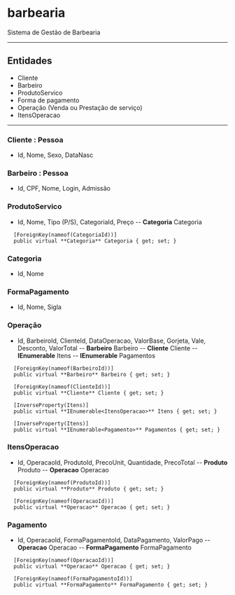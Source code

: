 # barbearia
Sistema de Gestão de Barbearia


---------

## Entidades
- Cliente
- Barbeiro
- ProdutoServico
- Forma de pagamento
- Operação (Venda ou Prestação de serviço)
- ItensOperacao
---------

### Cliente : Pessoa
- Id, Nome, Sexo, DataNasc

### Barbeiro : Pessoa
- Id, CPF, Nome, Login, Admissão

### ProdutoServico
- Id, Nome, Tipo (P/S), CategoriaId, Preço
-- **Categoria** Categoria
```
  [ForeignKey(nameof(CategoriaId))]
  public virtual **Categoria** Categoria { get; set; }
```
  
### Categoria
- Id, Nome

### FormaPagamento
- Id, Nome, Sigla

### Operação
- Id, BarbeiroId, ClienteId, DataOperacao, ValorBase, Gorjeta, Vale, Desconto, ValorTotal
-- **Barbeiro** Barbeiro
-- **Cliente** Cliente
-- **IEnumerable<ItensOperacao>** Itens
-- **IEnumerable<Pagamento>** Pagamentos
  
```
  [ForeignKey(nameof(BarbeiroId))]
  public virtual **Barbeiro** Barbeiro { get; set; }

  [ForeignKey(nameof(ClienteId))]
  public virtual **Cliente** Cliente { get; set; }

  [InverseProperty(Itens)]
  public virtual **IEnumerable<ItensOperacao>** Itens { get; set; }

  [InverseProperty(Itens)]
  public virtual **IEnumerable<Pagamento>** Pagamentos { get; set; }
```

  
### ItensOperacao
- Id, OperacaoId, ProdutoId, PrecoUnit, Quantidade, PrecoTotal
-- **Produto** Produto
-- **Operacao** Operacao

```
  [ForeignKey(nameof(ProdutoId))]
  public virtual **Produto** Produto { get; set; }
  
  [ForeignKey(nameof(OperacaoId))]
  public virtual **Operacao** Operacao { get; set; }
```
  
### Pagamento
- Id, OperacaoId, FormaPagamentoId, DataPagamento, ValorPago
-- **Operacao** Operacao
-- **FormaPagamento** FormaPagamento 

```
  [ForeignKey(nameof(OperacaoId))]
  public virtual **Operacao** Operacao { get; set; }

  [ForeignKey(nameof(FormaPagamentoId))]
  public virtual **FormaPagamento** FormaPagamento { get; set; }
```
